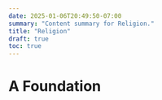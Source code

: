 ```yaml
---
date: 2025-01-06T20:49:50-07:00
summary: "Content summary for Religion."
title: "Religion"
draft: true
toc: true
---
```


# A Foundation
